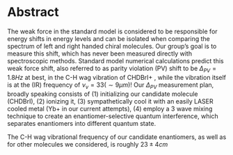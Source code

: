# Abstract
The weak force in the standard model is considered to be responsible for energy shifts in energy levels and can be isolated when comparing the spectrum of left and right handed chiral molecules. Our group’s goal is to measure this shift, which has never been measured directly with spectroscopic methods.
Standard model numerical calculations predict this weak force shift, also referred to as parity violation (PV) shift to be $\Delta_{PV} = 1.8Hz$ at best, in the C-H wag vibration of CHDBrI+ <!--TODO: Cite-->, while the vibration itself is at the (IR) frequency of $\nu_v = 33 (\sim 9 \mu m)$!
Our $\Delta_{PV}$ measurement plan, broadly speaking consists of (1) initializing our candidate molecule (CHDBrI), (2) ionizing it, (3) sympathetically cool it with an easily LASER cooled metal (Yb+ in our current attempts), (4) employ a 3 wave mixing technique to create an enantiomer-selective quantum interference, which separates enantiomers into different quantum state.
<!--TODO: Cite Itay's thesis, or our group's articles, an article about sympathetic cooling-->
The C-H wag vibrational frequency of our candidate enantiomers, as well as for other molecules we considered, is roughly $23\pm 4 cm$
<!--stackedit_data:
eyJoaXN0b3J5IjpbNjA0ODc1MDMwLDU0MTUwNTQ4MCwxNzY0Nz
Q1OTM5LDExMzYzMzA5NDQsLTE5NjMxNzgwNCw3NTgwNzc2NzUs
LTE4NTUyMzM5OTIsLTIwODg3NDY2MTIsLTMzMjQ1NTM2M119
-->